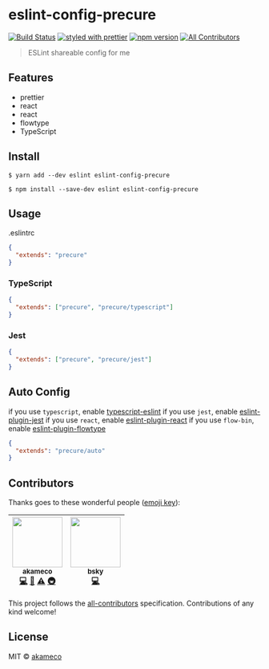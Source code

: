# eslint-config-precure

[![Build Status](https://travis-ci.org/akameco/eslint-config-precure.svg?branch=master)](https://travis-ci.org/akameco/eslint-config-precure)
[![styled with prettier](https://img.shields.io/badge/styled_with-prettier-ff69b4.svg)](https://github.com/prettier/prettier)
[![npm version](https://badge.fury.io/js/eslint-config-precure.svg)](https://www.npmjs.com/package/eslint-config-precure)
[![All Contributors](https://img.shields.io/badge/all_contributors-2-orange.svg?style=flat-square)](#contributors)

> ESLint shareable config for me

## Features

- prettier
- react
- react
- flowtype
- TypeScript

## Install

```
$ yarn add --dev eslint eslint-config-precure
```

```
$ npm install --save-dev eslint eslint-config-precure
```

## Usage

.eslintrc

```json
{
  "extends": "precure"
}
```

### TypeScript

```json
{
  "extends": ["precure", "precure/typescript"]
}
```

### Jest

```json
{
  "extends": ["precure", "precure/jest"]
}
```

## Auto Config

if you use `typescript`, enable [typescript-eslint](https://github.com/typescript-eslint/typescript-eslint)
if you use `jest`, enable [eslint-plugin-jest](https://github.com/jest-community/eslint-plugin-jest)
if you use `react`, enable [eslint-plugin-react](https://github.com/yannickcr/eslint-plugin-react)
if you use `flow-bin`, enable [eslint-plugin-flowtype](https://github.com/gajus/eslint-plugin-flowtype)

```json
{
  "extends": "precure/auto"
}
```

## Contributors

Thanks goes to these wonderful people
([emoji key](https://github.com/kentcdodds/all-contributors#emoji-key)):

<!-- ALL-CONTRIBUTORS-LIST:START - Do not remove or modify this section -->
<!-- prettier-ignore -->
| [<img src="https://avatars2.githubusercontent.com/u/4002137?v=4" width="100px;"/><br /><sub><b>akameco</b></sub>](http://akameco.github.io)<br />[💻](https://github.com/akameco/eslint-config-precure/commits?author=akameco "Code") [📖](https://github.com/akameco/eslint-config-precure/commits?author=akameco "Documentation") [⚠️](https://github.com/akameco/eslint-config-precure/commits?author=akameco "Tests") [🚇](#infra-akameco "Infrastructure (Hosting, Build-Tools, etc)") | [<img src="https://avatars3.githubusercontent.com/u/38746192?v=4" width="100px;"/><br /><sub><b>bsky</b></sub>](https://bsky.moe)<br />[💻](https://github.com/akameco/eslint-config-precure/commits?author=imbsky "Code") |
| :---: | :---: |

<!-- ALL-CONTRIBUTORS-LIST:END -->

This project follows the
[all-contributors](https://github.com/kentcdodds/all-contributors)
specification. Contributions of any kind welcome!

## License

MIT © [akameco](http://akameco.github.io)
